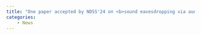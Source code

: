 ```yaml
---
title: "One paper accepted by NDSS'24 on <b>sound eavesdropping via audio amplifier EMR</b>"
categories:
    - News
---
```


